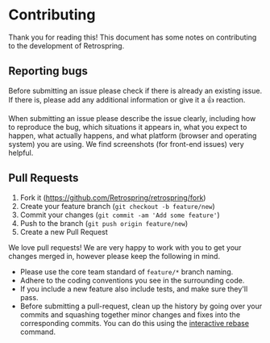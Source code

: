 # Contributing

Thank you for reading this! This document has some notes on contributing to the
development of Retrospring.

## Reporting bugs

Before submitting an issue please check if there is already an existing issue.
If there is, please add any additional information or give it a 👍 reaction.

When submitting an issue please describe the issue clearly, including how to
reproduce the bug, which situations it appears in, what you expect to happen,
what actually happens, and what platform (browser and operating system) you are
using. We find screenshots (for front-end issues) very helpful.

## Pull Requests

1. Fork it (https://github.com/Retrospring/retrospring/fork)
2. Create your feature branch (`git checkout -b feature/new`)
3. Commit your changes (`git commit -am 'Add some feature'`)
4. Push to the branch (`git push origin feature/new`)
5. Create a new Pull Request

We love pull requests! We are very happy to work with you to get your changes
merged in, however please keep the following in mind.

* Please use the core team standard of `feature/*` branch naming.
* Adhere to the coding conventions you see in the surrounding code.
* If you include a new feature also include tests, and make sure they'll pass.
* Before submitting a pull-request, clean up the history by going over your
  commits and squashing together minor changes and fixes into the corresponding
  commits. You can do this using the [interactive rebase](https://git-scm.com/book/en/v2/Git-Tools-Rewriting-History#_changing_multiple) command.
